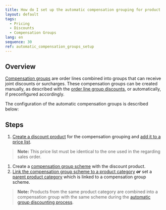 ```yaml
---
title: How do I set up the automatic compensation grouping for product categories?
layout: default
tags:
  - Pricing
  - Discounts
  - Compensation Groups
lang: en
sequence: 30
ref: automatic_compensation_groups_setup
---
```


## Overview
[Compensation groups](Discount_types_in_metasfresh) are order lines combined into groups that can receive joint discounts or surcharges. These compensation groups can be created manually, as described with the [order line group discounts](Order_line_group_discount), or automatically, if preconfigured accordingly.

The configuration of the automatic compensation groups is described below:

## Steps
1. [Create a discount product](Product_for_group_discount) for the compensation grouping and [add it to a price list](ProductPrice).
 >**Note:** This price list must be identical to the one used in the regarding sales order.

1. Create a [compensation group scheme](Create_compensation_group_scheme) with the discount product.
1. [Link the compensation group scheme to a product category](Compensation_group_scheme_product_category) ***or*** set a [parent product category](ParentProductCategory) which is linked to a compensation group scheme.
 >**Note:** Products from the same product category are combined into a compensation group with the same scheme during the [automatic group discounting process](Automatic_group_discounts).
